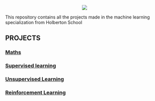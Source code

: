 <p align="center">
  <img src="https://media.giphy.com/media/gutZ5Pm6Xl62eIf5RZ/giphy.gif">
</p>

This repository contains all the projects made in the machine learning specialization from Holberton School

## PROJECTS

### [Maths](./math)

### [Supervised learning](./supervised_learning)

### [Unsupervised Learning](./unsupervised_learning)

### [Reinforcement Learning](./reinforcement_learning)
